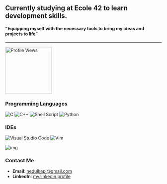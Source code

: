 ##                      Currently studying at Ecole 42 to learn development skills.</span>



#### "Equipping myself with the necessary tools to bring my ideas and projects to life"
---
<img src="https://komarev.com/ghpvc/?username=nedulk&color=green" alt="Profile Views" width="150" height="auto">



### Programming Languages

![C](https://img.shields.io/badge/C-A8B9CC?style=for-the-badge&logo=c&logoColor=white)
![C++](https://img.shields.io/badge/C++-00599C?style=for-the-badge&logo=cplusplus&logoColor=white)
![Shell Script](https://img.shields.io/badge/Shell_Script-4EAA25?style=for-the-badge&logo=gnu-bash&logoColor=white)
![Python](https://img.shields.io/badge/Python-3776AB?style=for-the-badge&logo=python&logoColor=white)

### IDEs

![Visual Studio Code](https://img.shields.io/badge/Visual_Studio_Code-0078D4?style=for-the-badge&logo=visual-studio-code&logoColor=white)
![Vim](https://img.shields.io/badge/Vim-019733?style=for-the-badge&logo=vim&logoColor=white)

![img](sci_fi-astronaut-landscape-nasa-space-1522175.jpeg)

### Contact Me

- **Email**: [nedulkapi@gmail.com](mailto:nedulkapi@gmail.com)
- **LinkedIn**: [my.linkedin.profile](https://linkedin.com/in/your.linkedin.profile)

